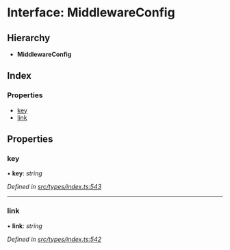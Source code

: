 # Interface: MiddlewareConfig

## Hierarchy

* **MiddlewareConfig**

## Index

### Properties

* [key](middlewareconfig.md#key)
* [link](middlewareconfig.md#link)

## Properties

###  key

• **key**: *string*

*Defined in [src/types/index.ts:543](https://github.com/PolymathNetwork/polymesh-sdk/blob/44d12f59/src/types/index.ts#L543)*

___

###  link

• **link**: *string*

*Defined in [src/types/index.ts:542](https://github.com/PolymathNetwork/polymesh-sdk/blob/44d12f59/src/types/index.ts#L542)*
